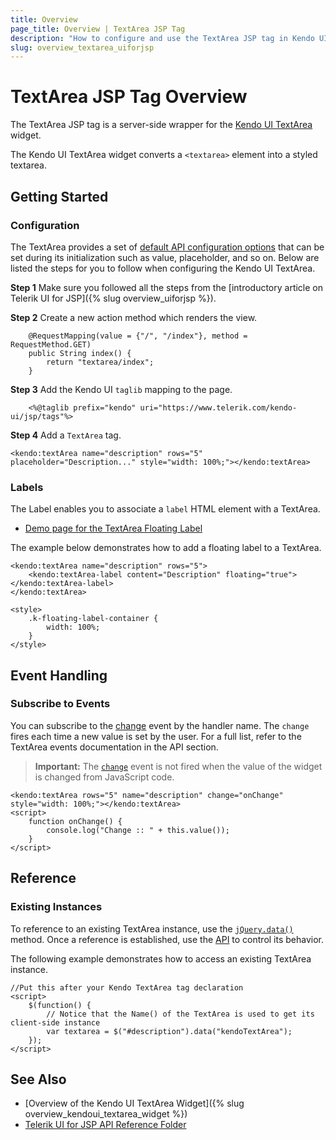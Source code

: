 ```yaml
---
title: Overview
page_title: Overview | TextArea JSP Tag
description: "How to configure and use the TextArea JSP tag in Kendo UI."
slug: overview_textarea_uiforjsp
---
```


# TextArea JSP Tag Overview

The TextArea JSP tag is a server-side wrapper for the [Kendo UI TextArea](https://demos.telerik.com/kendo-ui/textarea/index) widget.

The Kendo UI TextArea widget converts a `<textarea>` element into a styled textarea.

## Getting Started

### Configuration

The TextArea provides a set of [default API configuration options](/api/jsp/textarea) that can be set during its initialization such as value, placeholder, and so on. Below are listed the steps for you to follow when configuring the Kendo UI TextArea.

**Step 1** Make sure you followed all the steps from the [introductory article on Telerik UI for JSP]({% slug overview_uiforjsp %}).

**Step 2** Create a new action method which renders the view.

        @RequestMapping(value = {"/", "/index"}, method = RequestMethod.GET)
        public String index() {
            return "textarea/index";
        }

**Step 3** Add the Kendo UI `taglib` mapping to the page.

        <%@taglib prefix="kendo" uri="https://www.telerik.com/kendo-ui/jsp/tags"%>

**Step 4** Add a `TextArea` tag.

    <kendo:textArea name="description" rows="5" placeholder="Description..." style="width: 100%;"></kendo:textArea>

### Labels

The Label enables you to associate a `label` HTML element with a TextArea.

* [Demo page for the TextArea Floating Label](https://demos.telerik.com/jsp-ui/textarea/floating-label) 

The example below demonstrates how to add a floating label to a TextArea.

    <kendo:textArea name="description" rows="5">
        <kendo:textArea-label content="Description" floating="true"></kendo:textArea-label>
    </kendo:textArea>

    <style>
        .k-floating-label-container {
            width: 100%;
        }
    </style>

## Event Handling

### Subscribe to Events

You can subscribe to the [change](/api/javascript/ui/textarea/events/change) event by the handler name. The `change` fires each time a new value is set by the user.  For a full list, refer to the TextArea events documentation in the API section.

> **Important:** The [`change`](/api/javascript/ui/textarea/events/change) event is not fired when the value of the widget is changed from JavaScript code.

    <kendo:textArea rows="5" name="description" change="onChange" style="width: 100%;"></kendo:textArea>
    <script>
        function onChange() {
            console.log("Change :: " + this.value());
        }
    </script>

## Reference

### Existing Instances

To reference to an existing TextArea instance, use the [`jQuery.data()`](https://api.jquery.com/jQuery.data/) method. Once a reference is established, use the [API](/api/javascript/ui/textarea) to control its behavior.

The following example demonstrates how to access an existing TextArea instance.

    //Put this after your Kendo TextArea tag declaration
    <script>
        $(function() {
            // Notice that the Name() of the TextArea is used to get its client-side instance
            var textarea = $("#description").data("kendoTextArea");
        });
    </script>

## See Also

* [Overview of the Kendo UI TextArea Widget]({% slug overview_kendoui_textarea_widget %})
* [Telerik UI for JSP API Reference Folder](/api/jsp/textarea)
